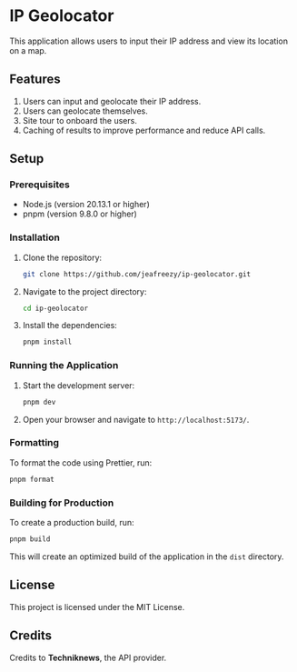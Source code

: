# IP Geolocator

This application allows users to input their IP address and view its location on a map.

## Features

1. Users can input and geolocate their IP address.
2. Users can geolocate themselves.
3. Site tour to onboard the users.
4. Caching of results to improve performance and reduce API calls.

## Setup

### Prerequisites

- Node.js (version 20.13.1 or higher)
- pnpm (version 9.8.0 or higher)

### Installation

1. Clone the repository:
   ```sh
   git clone https://github.com/jeafreezy/ip-geolocator.git
   ```
2. Navigate to the project directory:
   ```sh
   cd ip-geolocator
   ```
3. Install the dependencies:
   ```sh
   pnpm install
   ```

### Running the Application

1. Start the development server:
   ```sh
   pnpm dev
   ```
2. Open your browser and navigate to `http://localhost:5173/`.

### Formatting

To format the code using Prettier, run:

```sh
pnpm format
```

### Building for Production

To create a production build, run:

```sh
pnpm build
```

This will create an optimized build of the application in the `dist` directory.

## License

This project is licensed under the MIT License.

## Credits

Credits to **Techniknews**, the API provider.
